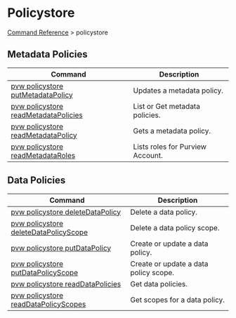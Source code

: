 # Policystore
[Command Reference](../../../README.md#command-reference) > policystore

## Metadata Policies
| Command | Description |
| --- | --- |
| [pvw policystore putMetadataPolicy](./putMetadataPolicy.md) | Updates a metadata policy. |
| [pvw policystore readMetadataPolicies](./readMetadataPolicies.md) | List or Get metadata policies. |
| [pvw policystore readMetadataPolicy](./readMetadataPolicy.md) | Gets a metadata policy. |
| [pvw policystore readMetadataRoles](./readMetadataRoles.md) | Lists roles for Purview Account. |

## Data Policies
| Command | Description |
| --- | --- |
|[pvw policystore deleteDataPolicy](./deleteDataPolicy.md) | Delete a data policy.|
|[pvw policystore deleteDataPolicyScope](./deleteDataPolicyScope.md) | Delete a data policy scope. |
|[pvw policystore putDataPolicy](./putDataPolicy.md) | Create or update a data policy. |
|[pvw policystore putDataPolicyScope](./putDataPolicyScope.md) | Create or update a data policy scope. |
|[pvw policystore readDataPolicies](./readDataPolicies.md) | Get data policies. |
|[pvw policystore readDataPolicyScopes](./readDataPolicyScopes.md) | Get scopes for a data policy. |

